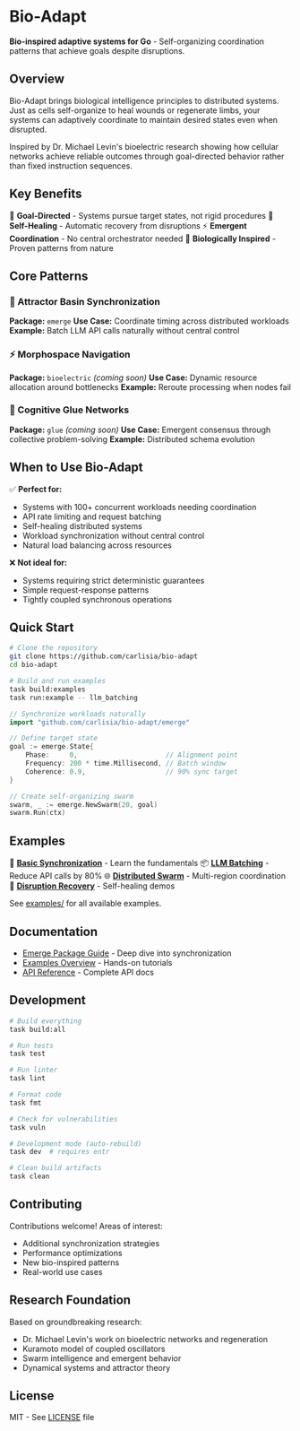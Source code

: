 # Bio-Adapt

**Bio-inspired adaptive systems for Go** - Self-organizing coordination patterns that achieve goals despite disruptions.

## Overview

Bio-Adapt brings biological intelligence principles to distributed systems. Just as cells self-organize to heal wounds or regenerate limbs, your systems can adaptively coordinate to maintain desired states even when disrupted.

Inspired by Dr. Michael Levin's bioelectric research showing how cellular networks achieve reliable outcomes through goal-directed behavior rather than fixed instruction sequences.

## Key Benefits

🎯 **Goal-Directed** - Systems pursue target states, not rigid procedures
🔄 **Self-Healing** - Automatic recovery from disruptions
⚡ **Emergent Coordination** - No central orchestrator needed
🧬 **Biologically Inspired** - Proven patterns from nature

## Core Patterns

### 🧲 Attractor Basin Synchronization

**Package:** `emerge`
**Use Case:** Coordinate timing across distributed workloads
**Example:** Batch LLM API calls naturally without central control

### ⚡ Morphospace Navigation

**Package:** `bioelectric` _(coming soon)_
**Use Case:** Dynamic resource allocation around bottlenecks
**Example:** Reroute processing when nodes fail

### 🔗 Cognitive Glue Networks

**Package:** `glue` _(coming soon)_
**Use Case:** Emergent consensus through collective problem-solving
**Example:** Distributed schema evolution

## When to Use Bio-Adapt

✅ **Perfect for:**

- Systems with 100+ concurrent workloads needing coordination
- API rate limiting and request batching
- Self-healing distributed systems
- Workload synchronization without central control
- Natural load balancing across resources

❌ **Not ideal for:**

- Systems requiring strict deterministic guarantees
- Simple request-response patterns
- Tightly coupled synchronous operations

## Quick Start

```bash
# Clone the repository
git clone https://github.com/carlisia/bio-adapt
cd bio-adapt

# Build and run examples
task build:examples
task run:example -- llm_batching
```

```go
// Synchronize workloads naturally
import "github.com/carlisia/bio-adapt/emerge"

// Define target state
goal := emerge.State{
    Phase:     0,                      // Alignment point
    Frequency: 200 * time.Millisecond, // Batch window
    Coherence: 0.9,                    // 90% sync target
}

// Create self-organizing swarm
swarm, _ := emerge.NewSwarm(20, goal)
swarm.Run(ctx)
```

## Examples

🔄 **[Basic Synchronization](examples/emerge/basic_sync)** - Learn the fundamentals
📦 **[LLM Batching](examples/emerge/llm_batching)** - Reduce API calls by 80%
🌐 **[Distributed Swarm](examples/emerge/distributed_swarm)** - Multi-region coordination
💪 **[Disruption Recovery](examples/emerge/disruption_recovery)** - Self-healing demos

See [examples/](examples/) for all available examples.

## Documentation

- [Emerge Package Guide](emerge/README.md) - Deep dive into synchronization
- [Examples Overview](examples/emerge/README.md) - Hands-on tutorials
- [API Reference](https://pkg.go.dev/github.com/carlisia/bio-adapt) - Complete API docs

## Development

```bash
# Build everything
task build:all

# Run tests
task test

# Run linter
task lint

# Format code
task fmt

# Check for vulnerabilities
task vuln

# Development mode (auto-rebuild)
task dev  # requires entr

# Clean build artifacts
task clean
```

## Contributing

Contributions welcome! Areas of interest:

- Additional synchronization strategies
- Performance optimizations
- New bio-inspired patterns
- Real-world use cases

## Research Foundation

Based on groundbreaking research:

- Dr. Michael Levin's work on bioelectric networks and regeneration
- Kuramoto model of coupled oscillators
- Swarm intelligence and emergent behavior
- Dynamical systems and attractor theory

## License

MIT - See [LICENSE](LICENSE) file
